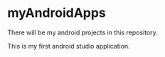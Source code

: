 # myAndroidApps
There will be my android projects in this repository.

This is my first android studio application.
